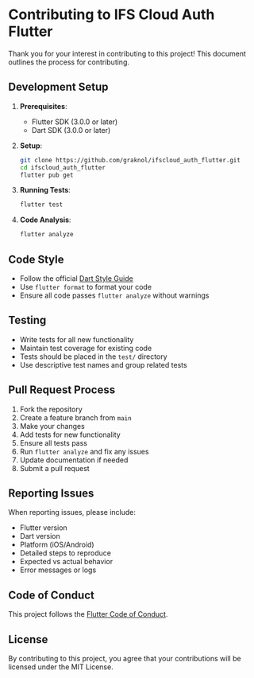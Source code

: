 # Contributing to IFS Cloud Auth Flutter

Thank you for your interest in contributing to this project! This document outlines the process for contributing.

## Development Setup

1. **Prerequisites**:
   - Flutter SDK (3.0.0 or later)
   - Dart SDK (3.0.0 or later)

2. **Setup**:
   ```bash
   git clone https://github.com/graknol/ifscloud_auth_flutter.git
   cd ifscloud_auth_flutter
   flutter pub get
   ```

3. **Running Tests**:
   ```bash
   flutter test
   ```

4. **Code Analysis**:
   ```bash
   flutter analyze
   ```

## Code Style

- Follow the official [Dart Style Guide](https://dart.dev/guides/language/effective-dart/style)
- Use `flutter format` to format your code
- Ensure all code passes `flutter analyze` without warnings

## Testing

- Write tests for all new functionality
- Maintain test coverage for existing code
- Tests should be placed in the `test/` directory
- Use descriptive test names and group related tests

## Pull Request Process

1. Fork the repository
2. Create a feature branch from `main`
3. Make your changes
4. Add tests for new functionality
5. Ensure all tests pass
6. Run `flutter analyze` and fix any issues
7. Update documentation if needed
8. Submit a pull request

## Reporting Issues

When reporting issues, please include:
- Flutter version
- Dart version
- Platform (iOS/Android)
- Detailed steps to reproduce
- Expected vs actual behavior
- Error messages or logs

## Code of Conduct

This project follows the [Flutter Code of Conduct](https://github.com/flutter/flutter/blob/master/CODE_OF_CONDUCT.md).

## License

By contributing to this project, you agree that your contributions will be licensed under the MIT License.